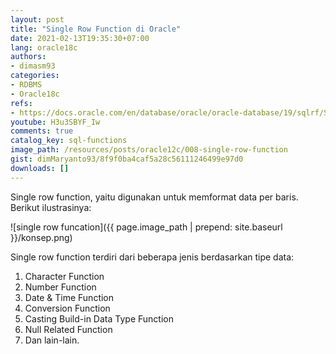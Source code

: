 ```yaml
---
layout: post
title: "Single Row Function di Oracle"
date: 2021-02-13T19:35:30+07:00
lang: oracle18c
authors:
- dimasm93
categories:
- RDBMS
- Oracle18c
refs: 
- https://docs.oracle.com/en/database/oracle/oracle-database/19/sqlrf/Single-Row-Functions.html#GUID-B93F789D-B486-49FF-B0CD-0C6181C5D85C
youtube: H3u3SBYF_Iw
comments: true
catalog_key: sql-functions
image_path: /resources/posts/oracle12c/008-single-row-function
gist: dimMaryanto93/8f9f0ba4caf5a28c56111246499e97d0
downloads: []
---
```


Single row function, yaitu digunakan untuk memformat data per baris. Berikut ilustrasinya:

<!--more-->

![single row funcation]({{ page.image_path | prepend: site.baseurl }}/konsep.png)

Single row function terdiri dari beberapa jenis berdasarkan tipe data:

1. Character Function
2. Number Function
3. Date & Time Function
4. Conversion Function
5. Casting Build-in Data Type Function
6. Null Related Function
7. Dan lain-lain.